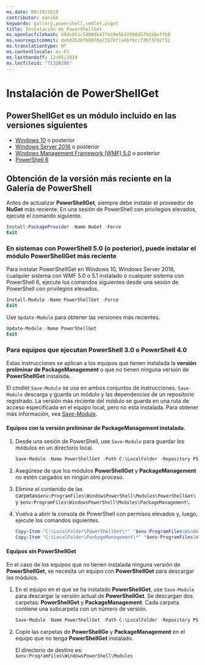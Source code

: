 ```yaml
---
ms.date: 09/19/2019
contributor: manikb
keywords: gallery,powershell,cmdlet,psget
title: Instalación de PowerShellGet
ms.openlocfilehash: 69dc851c54089b47fb19e5b32990d579d26effb9
ms.sourcegitcommit: debd2b38fb8070a7357bf1a4bf9cc736f3702f31
ms.translationtype: HT
ms.contentlocale: es-ES
ms.lasthandoff: 12/05/2019
ms.locfileid: "71328206"
---
```

# <a name="installing-powershellget"></a>Instalación de PowerShellGet

## <a name="powershellget-is-an-in-box-module-in-the-following-releases"></a>PowerShellGet es un módulo incluido en las versiones siguientes

- [Windows 10](https://www.microsoft.com/windows) o posterior
- [Windows Server 2016](/windows-server/windows-server) o posterior
- [Windows Management Framework (WMF) 5.0](https://www.microsoft.com/download/details.aspx?id=50395) o posterior
- [PowerShell 6](https://github.com/PowerShell/PowerShell/releases)

## <a name="get-the-latest-version-from-powershell-gallery"></a>Obtención de la versión más reciente en la Galería de PowerShell

Antes de actualizar **PowerShellGet**, siempre debe instalar el proveedor de **NuGet** más reciente. En una sesión de PowerShell con privilegios elevados, ejecute el comando siguiente.

```powershell
Install-PackageProvider -Name NuGet -Force
Exit
```

### <a name="for-systems-with-powershell-50-or-newer-you-can-install-the-latest-powershellget"></a>En sistemas con PowerShell 5.0 (o posterior), puede instalar el módulo PowerShellGet más reciente

Para instalar PowerShellGet en Windows 10, Windows Server 2016, cualquier sistema con WMF 5.0 o 5.1 instalado o cualquier sistema con PowerShell 6, ejecute los comandos siguientes desde una sesión de PowerShell con privilegios elevados.

```powershell
Install-Module -Name PowerShellGet -Force
Exit
```

Use `Update-Module` para obtener las versiones más recientes.

```powershell
Update-Module -Name PowerShellGet
Exit
```

### <a name="for-computers-running-powershell-30-or-powershell-40"></a>Para equipos que ejecutan PowerShell 3.0 o PowerShell 4.0

Estas instrucciones se aplican a los equipos que tienen instalada la **versión preliminar de PackageManagement** o que no tienen ninguna versión de **PowerShellGet** instalada.

El cmdlet `Save-Module` se usa en ambos conjuntos de instrucciones. `Save-Module` descarga y guarda un módulo y las dependencias de un repositorio registrado. La versión más reciente del módulo se guarda en una ruta de acceso especificada en el equipo local, pero no está instalada. Para obtener más información, vea [Save-Module](/powershell/module/PowershellGet/Save-Module).

#### <a name="computers-with-the-packagemanagement-preview-installed"></a>Equipos con la versión preliminar de PackageManagement instalada.

1. Desde una sesión de PowerShell, use `Save-Module` para guardar los módulos en un directorio local.

   ```powershell
   Save-Module -Name PowerShellGet -Path C:\LocalFolder -Repository PSGallery
   ```

1. Asegúrese de que los módulos **PowerShellGet** y **PackageManagement** no estén cargados en ningún otro proceso.
1. Elimine el contenido de las carpetas`$env:ProgramFiles\WindowsPowerShell\Modules\PowerShellGet\` y `$env:ProgramFiles\WindowsPowerShell\Modules\PackageManagement\`.
1. Vuelva a abrir la consola de PowerShell con permisos elevados y, luego, ejecute los comandos siguientes.

   ```powershell
   Copy-Item "C:\LocalFolder\PowerShellGet\*" "$env:ProgramFiles\WindowsPowerShell\Modules\PowerShellGet\" -Recurse -Force
   Copy-Item "C:\LocalFolder\PackageManagement\*" "$env:ProgramFiles\WindowsPowerShell\Modules\PackageManagement\" -Recurse -Force
   ```

#### <a name="computers-without-powershellget"></a>Equipos sin PowerShellGet

En el caso de los equipos que no tienen instalada ninguna versión de **PowerShellGet**, se necesita un equipo con **PowerShellGet** para descargar los módulos.

1. En el equipo en el que se ha instalado **PowerShellGet**, use `Save-Module` para descargar la versión actual de **PowerShellGet**. Se descargan dos carpetas: **PowerShellGet** y **PackageManagement**. Cada carpeta contiene una subcarpeta con un número de versión.

   ```powershell
   Save-Module -Name PowerShellGet -Path C:\LocalFolder -Repository PSGallery
   ```

1. Copie las carpetas de **PowerShellGe** y **PackageManagement** en el equipo que no tenga **PowerShellGet** instalado.

   El directorio de destino es: `$env:ProgramFiles\WindowsPowerShell\Modules`

